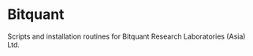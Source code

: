 Bitquant
=================

Scripts and installation routines for Bitquant Research Laboratories
(Asia) Ltd.


